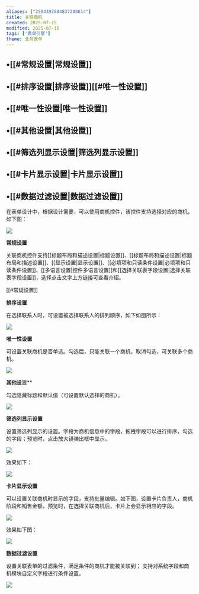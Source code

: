 ```yaml
---
aliases: ["2504397884837288614"]
title: 关联商机
created: 2025-07-15
modified: 2025-07-15
tags: ['表单引擎']
theme: 业务表单
---
```


## •[[#常规设置|常规设置]]

## •[[#排序设置|排序设置]][[#唯一性设置]]

## •[[#唯一性设置|唯一性设置]]

## •[[#其他设置|其他设置]]

## •[[#筛选列显示设置|筛选列显示设置]]

## •[[#卡片显示设置|卡片显示设置]]

## •[[#数据过滤设置|数据过滤设置]]

在表单设计中，根据设计需要，可以使用商机控件，该控件支持选择对应的商机，如下图：

![](6738d904d624c38463d6f86962edeacc.jpg)

**常规设置**

关联商机控件支持[[标题布局和描述设置|标题设置]]、[[标题布局和描述设置|标题布局和描述设置]]、[[显示设置|显示设置]]、[[必填项和只读条件设置|必填项和只读条件设置]]、[[多语言设置|控件多语言设置]]和[[选择关联表字段设置|选择关联表字段设置]]，选择点击文字上方链接可查看介绍。

[[#常规设置]]

**排序设置**

在选择联系人时，可设置被选择联系人的排列顺序，如下如图所示：

![](9fe0e69d15f2c1806ecbe1e7cdc1c045.jpg)

**唯一性设置**

可设置关联商机是否单选。勾选后，只能关联一个商机，取消勾选，可关联多个商机。

![](a044c82966d108448e1cbd18bf2dcbf4.jpg)

**其他设**置**

勾选隐藏标题和默认值（可设置默认选择的商机）。

![](1bb317ee6c8e9d468786986c8eef48ac.jpg)

**筛选列显示设置**

设置筛选列显示的设置。字段为商机信息中的字段，拖拽字段可以进行排序，勾选的字段；预览时，点击放大镜弹出框中显示。

![](409948b81439c5b30a2f4d20b989ae26.jpg)

效果如下：

![](ee2c9def110354e7e6f44a10ca2226c8.jpg)

**卡片显示设置**

可以设置关联商机时显示的字段，支持批量编辑。如下图，设置卡片负责人，商机阶段和销售金额，预览时，在选择关联商机后，卡片上会显示相应的字段。

![](47eb4dd4ae1267bf284e874144e4385e.jpg)

效果如下图：

![](475360b9a95702e371fa7e4a8bdf19a3.jpg)

**数据过滤设置**

设置关联表单的过滤条件，满足条件的商机才能被关联到； 支持对系统字段和商机模块自定义字段进行条件设置。

![](58d63d1fcb051e47c83f13ff974606ee.jpg)